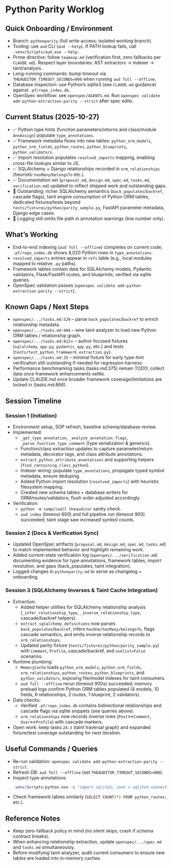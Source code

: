 # Python Parity Worklog

## Quick Onboarding / Environment
- Branch: `pythonparity` (full write access; isolated working branch).
- Tooling: use `aud` CLI (`aud --help`). If PATH lookup fails, call `.venv/Scripts/aud.exe --help`.
- Prime directive: follow `teamsop.md` (verification first, zero fallbacks per `CLAUDE.md`). Respect layer boundaries: AST extractors → indexer → taint/analysis.
- Long-running commands: bump timeout via `THEAUDITOR_TIMEOUT_SECONDS=900` when running `aud full --offline`.
- Database inspection: use Python’s sqlite3 (see `CLAUDE.md` guidance) against `.pf/repo_index.db`.
- OpenSpec workflow: see `openspec/AGENTS.md`. Run `openspec validate add-python-extraction-parity --strict` after spec edits.

## Current Status (2025-10-27)
- ✅ Python type hints (function parameters/returns and class/module `AnnAssign`) populate `type_annotations`.
- ✅ Framework metadata flows into new tables: `python_orm_models`, `python_orm_fields`, `python_routes`, `python_blueprints`, `python_validators`.
- ✅ Import resolution populates `resolved_imports` mapping, enabling cross-file lookups similar to JS.
- ✅ SQLAlchemy + Django relationships recorded in `orm_relationships` (heuristic `hasMany`/`belongsTo` etc.).
- ✅ Documentation set (`proposal.md`, `design.md`, `spec.md`, `tasks.md`, `verification.md`) updated to reflect shipped work and outstanding gaps.
- 🔄 Outstanding: richer SQLAlchemy semantics (`back_populates`/`backref`, cascade flags), taint engine consumption of Python ORM tables, dedicated fixtures/tests beyond `tests/fixtures/python/parity_sample.py`, FastAPI parameter metadata, Django edge cases.
- 🔄 Logging still omits file path in annotation warnings (line number only).

## What’s Working
- End-to-end indexing (`aud full --offline`) completes on current code; `.pf/repo_index.db` shows 4,020 Python rows in `type_annotations`.
- `resolved_imports` entries appear in `refs` table (e.g., local modules mapped to relative `.py` paths).
- Framework tables contain data for SQLAlchemy models, Pydantic validators, Flask/FastAPI routes, and blueprints; verified via sqlite queries.
- OpenSpec validation passes (`openspec validate add-python-extraction-parity --strict`).

## Known Gaps / Next Steps
- `openspec/.../tasks.md:529` – parse `back_populates`/`backref` to enrich relationship metadata.
- `openspec/.../tasks.md:904` – wire taint analyzer to load new Python ORM tables / relationship graph.
- `openspec/.../tasks.md:812`+ – author focused fixtures (`sqlalchemy_app.py`, `pydantic_app.py`, etc.) and tests (`tests/test_python_framework_extraction.py`).
- `openspec/.../tasks.md:35` – minimal fixture for early type-hint verification still outstanding if needed for regression harness.
- Performance benchmarking tasks (tasks.md:375) remain TODO; collect data once framework enhancements settle.
- Update CLAUDE.md once broader framework coverage/limitations are locked in (tasks.md:866).

## Session Timeline

### Session 1 (Initiation)
- Environment setup, SOP refresh, baseline schema/database review.
- Implemented:
  - `_get_type_annotation`, `_analyze_annotation_flags`, `_parse_function_type_comment` (type serialization & generics).
  - Function/class extraction updates to capture parameter/return metadata, decorator tags, and class attribute annotations.
  - `extract_python_attribute_annotations` and supporting helpers (`find_containing_class_python`).
  - Indexer wiring: populate `type_annotations`, propagate typed symbol metadata, ensure deduping.
  - Added Python import resolution (`resolved_imports`) with heuristic filesystem mapping.
  - Created new schema tables + database writers for ORM/routes/validators; flush order adjusted accordingly.
- Verification:
  - `python -m compileall theauditor` sanity check.
  - `aud index` (timeout 600) and full pipeline run (timeout 900) succeeded; taint stage saw increased symbol counts.

### Session 2 (Docs & Verification Sync)
- Updated OpenSpec artifacts (`proposal.md`, `design.md`, `spec.md`, `tasks.md`) to match implemented behavior and highlight remaining work.
- Added current-state verification log (`openspec/.../verification.md`) documenting evidence for type annotations, framework tables, import resolution, and gaps (back_populates, taint integration).
- Logged changes in `pythonparity.md` to serve as changelog + onboarding.

### Session 3 (SQLAlchemy Inverses & Taint Cache Integration)
- Extraction:
  - Added helper utilities for SQLAlchemy relationship analysis (`_infer_relationship_type`, `_inverse_relationship_type`, cascade/backref helpers).
  - `extract_sqlalchemy_definitions` now parses `back_populates`/`backref`, infers `hasOne/hasMany/belongsTo`, flags cascade semantics, and emits inverse relationship records to `orm_relationships`.
  - Updated parity fixture (`tests/fixtures/python/parity_sample.py`) with `Comment`, `Profile`, cascade/backref, and `uselist=False` scenarios.
- Runtime plumbing:
  - `MemoryCache` loads `python_orm_models`, `python_orm_fields`, `orm_relationships`, `python_routes`, `python_blueprints`, and `python_validators`, exposing file/model indexes for taint consumers.
  - `aud full --offline` rerun (timeout 900s) succeeded; memory preload logs confirm Python ORM tables populated (4 models, 10 fields, 6 relationships, 2 routes, 1 blueprint, 2 validators).
- Data checks:
  - Verified `.pf/repo_index.db` contains bidirectional relationships and cascade flags via sqlite snippets (see queries above).
  - `orm_relationships` now records inverse rows (`Post`↔`Comment`, `User`↔`Profile`) with cascade markers.
- Open work: keep tasks `24.3` (taint traversal graph) and expanded fixture/test coverage outstanding for next iteration.

## Useful Commands / Queries
- Re-run validation: `openspec validate add-python-extraction-parity --strict`.
- Refresh DB: `aud full --offline` (set `THEAUDITOR_TIMEOUT_SECONDS=900`).
- Inspect type annotations:  
  ```powershell
  .venv/Scripts/python.exe -c "import sqlite3; conn = sqlite3.connect('.pf/repo_index.db'); print(conn.execute('SELECT COUNT(*) FROM type_annotations WHERE file LIKE \"%.py\"').fetchone())"
  ```
- Check framework tables similarly (`SELECT COUNT(*) FROM python_routes;` etc.).

## Reference Notes
- Keep zero-fallback policy in mind (no silent skips; crash if schema contract breaks).
- When enhancing relationship extraction, update `openspec/.../spec.md` and `tasks.md` simultaneously.
- Before modifying taint analyzer, audit current consumers to ensure new tables are loaded into in-memory caches.
